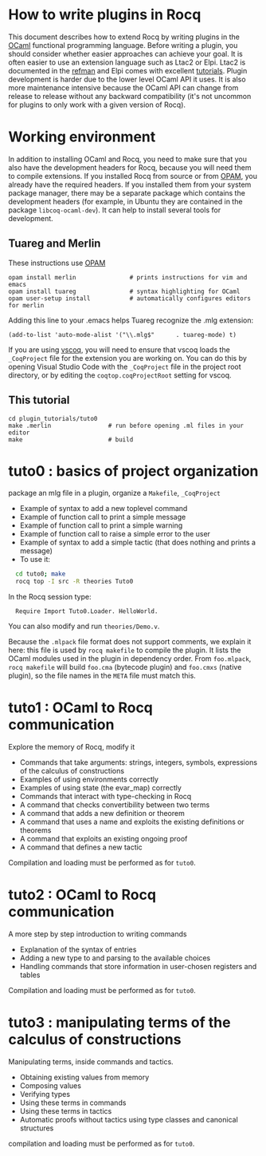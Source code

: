 How to write plugins in Rocq
===========================

This document describes how to extend Rocq by writing plugins in the
[OCaml](https://ocaml.org/) functional programming language.
Before writing a plugin, you should consider whether easier approaches
can achieve your goal. It is often easier to use an
extension language such as Ltac2 or Elpi. Ltac2 is documented in the
[refman](https://rocq-prover.org/refman/proof-engine/ltac2.html)
and Elpi comes with excellent
[tutorials](https://github.com/LPCIC/coq-elpi/#tutorials). Plugin
development is harder due to the lower level OCaml API it uses.
It is also more maintenance intensive because the OCaml API can
change from release to release without any backward compatibility
(it's not uncommon for plugins to only work with a given
version of Rocq).

# Working environment

In addition to installing OCaml and Rocq, you need to make sure that you also have the development
headers for Rocq, because you will need them to compile extensions. If you installed Rocq from source or
from [OPAM](http://opam.ocaml.org/doc/Install.html), you already have the required headers. If you
installed them from your system package manager, there may be a separate package
which contains the development headers (for example, in Ubuntu they are contained in the package
`libcoq-ocaml-dev`). It can help to install several tools for development.

## Tuareg and Merlin

These instructions use [OPAM](http://opam.ocaml.org/doc/Install.html)

```shell
opam install merlin               # prints instructions for vim and emacs
opam install tuareg               # syntax highlighting for OCaml
opam user-setup install           # automatically configures editors for merlin
```

Adding this line to your .emacs helps Tuareg recognize the .mlg extension:

```shell
(add-to-list 'auto-mode-alist '("\\.mlg$"      . tuareg-mode) t)
```

If you are using [vscoq](https://github.com/coq-community/vscoq),
you will need to ensure that vscoq loads the `_CoqProject` file for the extension
you are working on. You can do this by opening Visual Studio Code with the `_CoqProject`
file in the project root directory, or by editing the `coqtop.coqProjectRoot` setting for vscoq.

## This tutorial

```shell
cd plugin_tutorials/tuto0
make .merlin                # run before opening .ml files in your editor
make                        # build
```

# tuto0 : basics of project organization
package an mlg file in a plugin, organize a `Makefile`, `_CoqProject`
- Example of syntax to add a new toplevel command
- Example of function call to print a simple message
- Example of function call to print a simple warning
- Example of function call to raise a simple error to the user
- Example of syntax to add a simple tactic
    (that does nothing and prints a message)
- To use it:

```bash
  cd tuto0; make
  rocq top -I src -R theories Tuto0
```

In the Rocq session type:
```coq
  Require Import Tuto0.Loader. HelloWorld.
```

You can also modify and run `theories/Demo.v`.

Because the `.mlpack` file format does not support comments, we
explain it here: this file is used by `rocq makefile` to compile the
plugin. It lists the OCaml modules used in the plugin in dependency
order. From `foo.mlpack`, `rocq makefile` will build `foo.cma`
(bytecode plugin) and `foo.cmxs` (native plugin), so the file names in
the `META` file must match this.

# tuto1 : OCaml to Rocq communication
Explore the memory of Rocq, modify it
- Commands that take arguments: strings, integers, symbols, expressions of the calculus of constructions
- Examples of using environments correctly
- Examples of using state (the evar_map) correctly
- Commands that interact with type-checking in Rocq
- A command that checks convertibility between two terms
- A command that adds a new definition or theorem
- A command that uses a name and exploits the existing definitions or theorems
- A command that exploits an existing ongoing proof
- A command that defines a new tactic

Compilation and loading must be performed as for `tuto0`.

# tuto2 : OCaml to Rocq communication
A more step by step introduction to writing commands
- Explanation of the syntax of entries
- Adding a new type to and parsing to the available choices
- Handling commands that store information in user-chosen registers and tables

Compilation and loading must be performed as for `tuto0`.

# tuto3 : manipulating terms of the calculus of constructions
Manipulating terms, inside commands and tactics.
- Obtaining existing values from memory
- Composing values
- Verifying types
- Using these terms in commands
- Using these terms in tactics
- Automatic proofs without tactics using type classes and canonical structures

compilation and loading must be performed as for `tuto0`.
